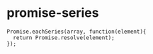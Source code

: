 # promise-series

```require('promise-series');
Promise.eachSeries(array, function(element){
  return Promise.resolve(element);
});
```
